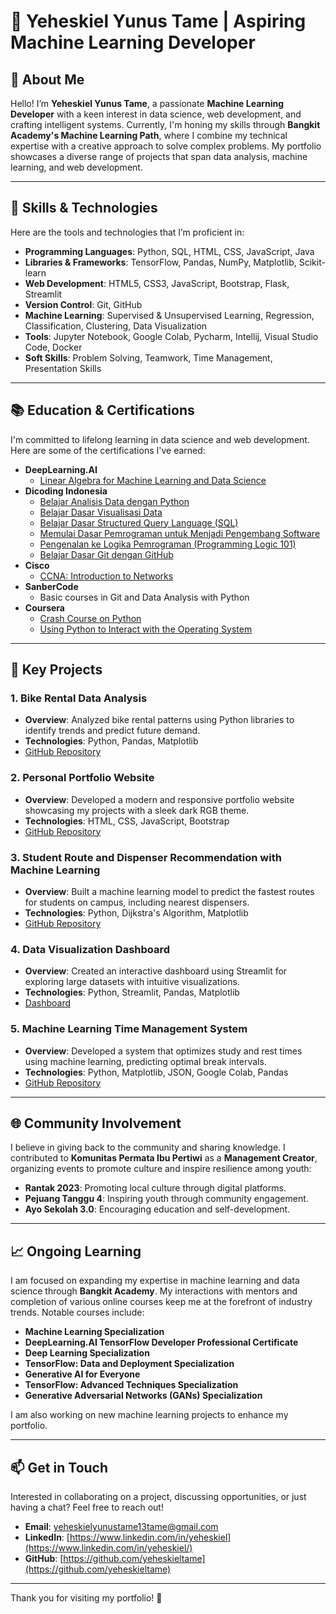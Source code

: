 # 🌟 Yeheskiel Yunus Tame | Aspiring Machine Learning Developer

## 👋 About Me
Hello! I’m **Yeheskiel Yunus Tame**, a passionate **Machine Learning Developer** with a keen interest in data science, web development, and crafting intelligent systems. Currently, I'm honing my skills through **Bangkit Academy's Machine Learning Path**, where I combine my technical expertise with a creative approach to solve complex problems. My portfolio showcases a diverse range of projects that span data analysis, machine learning, and web development.

---

## 🚀 Skills & Technologies

Here are the tools and technologies that I’m proficient in:

- **Programming Languages**: Python, SQL, HTML, CSS, JavaScript, Java
- **Libraries & Frameworks**: TensorFlow, Pandas, NumPy, Matplotlib, Scikit-learn
- **Web Development**: HTML5, CSS3, JavaScript, Bootstrap, Flask, Streamlit
- **Version Control**: Git, GitHub
- **Machine Learning**: Supervised & Unsupervised Learning, Regression, Classification, Clustering, Data Visualization
- **Tools**: Jupyter Notebook, Google Colab, Pycharm, Intellij, Visual Studio Code, Docker
- **Soft Skills**: Problem Solving, Teamwork, Time Management, Presentation Skills

---

## 📚 Education & Certifications

I'm committed to lifelong learning in data science and web development. Here are some of the certifications I've earned:

- **DeepLearning.AI**
  - [Linear Algebra for Machine Learning and Data Science](https://www.coursera.org/account/accomplishments/verify/X1AKSP4V28QN)
- **Dicoding Indonesia**
  - [Belajar Analisis Data dengan Python](https://www.dicoding.com/certificates/1OP84LG61ZQK)
  - [Belajar Dasar Visualisasi Data](https://www.dicoding.com/certificates/GRX54GKJYP0M)
  - [Belajar Dasar Structured Query Language (SQL)](https://www.dicoding.com/certificates/JMZV1234RXN9)
  - [Memulai Dasar Pemrograman untuk Menjadi Pengembang Software](https://www.dicoding.com/certificates/81P2N05WNXOY)
  - [Pengenalan ke Logika Pemrograman (Programming Logic 101)](https://www.dicoding.com/certificates/JLX17OVD6X72)
  - [Belajar Dasar Git dengan GitHub](https://www.dicoding.com/certificates/JMZV3KO5JPN9)
- **Cisco**
  - [CCNA: Introduction to Networks](#)
- **SanberCode**
  - Basic courses in Git and Data Analysis with Python
- **Coursera**
  - [Crash Course on Python](https://www.coursera.org/account/accomplishments/verify/S6KHEU5OCWWS)
  - [Using Python to Interact with the Operating System](https://www.coursera.org/account/accomplishments/verify/5D7M81TJ3QZ2)

---

## 🎯 Key Projects

### 1. **Bike Rental Data Analysis**
   - **Overview**: Analyzed bike rental patterns using Python libraries to identify trends and predict future demand.
   - **Technologies**: Python, Pandas, Matplotlib
   - [GitHub Repository](https://github.com/yeheskieltame/Project-Data-Analist.git)

### 2. **Personal Portfolio Website**
   - **Overview**: Developed a modern and responsive portfolio website showcasing my projects with a sleek dark RGB theme.
   - **Technologies**: HTML, CSS, JavaScript, Bootstrap
   - [GitHub Repository](https://github.com/username/portfolio-website)

### 3. **Student Route and Dispenser Recommendation with Machine Learning**
   - **Overview**: Built a machine learning model to predict the fastest routes for students on campus, including nearest dispensers.
   - **Technologies**: Python, Dijkstra's Algorithm, Matplotlib
   - [GitHub Repository](https://github.com/yeheskieltame/rekomendasi_dispenser.git)

### 4. **Data Visualization Dashboard**
   - **Overview**: Created an interactive dashboard using Streamlit for exploring large datasets with intuitive visualizations.
   - **Technologies**: Python, Streamlit, Pandas, Matplotlib
   - [Dashboard](https://zsoeyhh3bvdl7bwvenk5ma.streamlit.app/)

### 5. **Machine Learning Time Management System**
   - **Overview**: Developed a system that optimizes study and rest times using machine learning, predicting optimal break intervals.
   - **Technologies**: Python, Matplotlib, JSON, Google Colab, Pandas
   - [GitHub Repository](https://github.com/yeheskieltame/Time-Management-System.git)

---

## 🌐 Community Involvement

I believe in giving back to the community and sharing knowledge. I contributed to **Komunitas Permata Ibu Pertiwi** as a **Management Creator**, organizing events to promote culture and inspire resilience among youth:

- **Rantak 2023**: Promoting local culture through digital platforms.
- **Pejuang Tanggu 4**: Inspiring youth through community engagement.
- **Ayo Sekolah 3.0**: Encouraging education and self-development.

---

## 📈 Ongoing Learning

I am focused on expanding my expertise in machine learning and data science through **Bangkit Academy**. My interactions with mentors and completion of various online courses keep me at the forefront of industry trends. Notable courses include:

- **Machine Learning Specialization**
- **DeepLearning.AI TensorFlow Developer Professional Certificate**
- **Deep Learning Specialization**
- **TensorFlow: Data and Deployment Specialization**
- **Generative AI for Everyone**
- **TensorFlow: Advanced Techniques Specialization**
- **Generative Adversarial Networks (GANs) Specialization**

I am also working on new machine learning projects to enhance my portfolio.

---

## 📫 Get in Touch

Interested in collaborating on a project, discussing opportunities, or just having a chat? Feel free to reach out!

- **Email**: [yeheskielyunustame13tame@gmail.com](mailto:yeheskielyunustame13tame@gmail.com)
- **LinkedIn**: [https://www.linkedin.com/in/yeheskiel](https://www.linkedin.com/in/yeheskiel/)
- **GitHub**: [https://github.com/yeheskieltame](https://github.com/yeheskieltame)

---

Thank you for visiting my portfolio! 🚀
